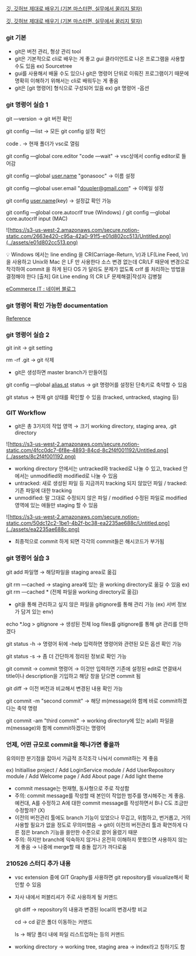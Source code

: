 [깃, 깃허브 제대로 배우기 (기본 마스터편, 실무에서 꿀리지 말자)](https://youtu.be/Z9dvM7qgN9s)

[깃, 깃허브 제대로 배우기 (기본 마스터편, 실무에서 꿀리지 말자)](https://youtu.be/Z9dvM7qgN9s)

### git 기본

- git은 버전 관리, 형상 관리 tool
- git은 기본적으로 cli로 배우는 게 좋고 gui 클라이언트로 나온 프로그램을 사용할 수도 있음 ex) Sourcetree
- gui를 사용해서 배울 수도 있으나 git은 명령어 단위로 이뤄진 프로그램이기 때문에 명확히 이해하기 위해서는 cli로 배워두는 게 좋음
- git은 [git 명령어] 형식으로 구성되어 있음 ex) git 명령어 -옵션

### git 명령어 실습 1

git —version → git 버전 확인

git config —list → 모든 git config 설정 확인

code . → 현재 폴더가 vsc로 열림

git config —global core.editor "code —wait" → vsc상에서 config editor로 들어감

git config —global [user.name](http://user.name) "gonasooc" → 이름 설정

git config —global user.email "doupler@gmail.com" → 이메일 설정

git config [user.name](http://user.name)(key) → 설정값 확인 가능

git config —global core.autocrlf true (Windows) / git config —global core.autocrlf input (MAC)

![https://s3-us-west-2.amazonaws.com/secure.notion-static.com/2663e420-c95a-42a0-91f5-e01d802cc513/Untitled.png](../assets/e01d802cc513.png)

<aside>
💡 Windows 에서는 line ending 을 CR(Carriage-Return, \r)과 LF(Line Feed, \n)을 사용하고 Unix와 Mac 은 LF 만 사용한다 소스 변경 없는데 CR/LF 때문에 변경으로 착각하여 commit 을 하게 된다 OS 가 달라도 문제가 없도록 crlf 를 처리하는 방법을 결정해야 한다 [출처] Git Line ending 의 CR LF 문제해결|작성자 김병철

</aside>

[eCommerce IT : 네이버 블로그](https://blog.naver.com/skykbc/222015824608)

### git 명령어 확인 가능한 documentation

[Reference](https://git-scm.com/docs)

### git 명령어 실습 2

git init → git setting

rm -rf .git → git 삭제

- git은 생성하면 master branch가 만들어짐

git config —global [alias.st](http://alias.st) status → git 명령어를 설정된 단축키로 축약할 수 있음

git status → 현재 git 상태를 확인할 수 있음 (tracked, untracked, staging 등)

### GIT Workflow

- git은 총 3가지의 작업 영역 → 크기 working directory, staging area, .git directory

![https://s3-us-west-2.amazonaws.com/secure.notion-static.com/4fcc0dc7-6f8e-4893-84cd-8c2f4f001192/Untitled.png](../assets/8c2f4f001192.png)

- working directory 안에서는 untracked와 tracked로 나눌 수 있고, tracked 안에서는 unmodified와 modified로 나눌 수 있음
- untracked: 새로 생성된 파일 등 지금까지 tracking 되지 않았던 파일 / tracked: 기존 파일에 대한 tracking
- unmodified: 말 그대로 수정되지 않은 파일 / modified 수정된 파일로 modified 영역에 있는 애들만 staging 할 수 있음

![https://s3-us-west-2.amazonaws.com/secure.notion-static.com/50dc12c2-1be1-4b2f-bc38-ea2235ae688c/Untitled.png](../assets/ea2235ae688c.png)

- 최종적으로 commit 하게 되면 각각의 commit들은 해시코드가 부가됨

### git 명령어 실습 3

git add 파일명 → 해당파일을 staging area로 옮김

git rm —cached <file> → staging area에 있는 <file>을 working directory로 옮길 수 있음 ex) git rm —cached * (전체 파일을 working directory로 옮김)

- git을 통해 관리하고 싶지 않은 파일을 gitignore를 통해 관리 가능 (ex) 서버 정보가 담겨 있는 env)

echo *.log > gitignore → 생성된 전체 log files를 gitignore를 통해 git 관리를 안하겠다

git status -h → 명령어 뒤에 -help 입력하면 명령어와 관련된 모든 옵션 확인 가능

git status -s → 좀 더 간단하게 정리된 정보로 확인 가능

git commit → commit 명령어 → 이것만 입력하면 기존에 설정된 edit로 연결돼서 title이나 description을 기입하고 해당 창을 닫으면 commit 됨

git diff → 이전 버전과 비교해서 변경된 내용 확인 가능

git commit -m "second commit" → 해당 m(message)와 함께 바로 commit하겠다는 축약 명령

git commit -am "third commit" → working directory에 있는 a(all) 파일을 m(message)와 함께 commit하겠다는 명령어

### 언제, 어떤 규모로 commit을 해나가면 좋을까

유의미한 분기점을 잡아서 가급적 조각조각 나눠서 commit하는 게 좋음

ex) lnitiallise project / Add LoginService module / Add UserRepository module / Add Welcome page / Add About page / Add light theme

- commit message는 현재형, 동사형으로 주로 작성함
- 주의: commit message를 작성할 때 본인이 작업한 범주를 명시해주는 게 좋음. 예컨대, A를 수정하고 A에 대한 commit message를 작성하면서 B나 C도 조금만 수정할까? (X)
- 이전의 버전관리 툴에도 branch 기능이 있었으나 무겁고, 위험하고, 번거롭고, 거의 사용할 필요가 없을 정도로 무의미했음 → git이 이전의 버전관리 툴과 확연하게 다른 점은 branch 기능을 쓸만한 수준으로 끌어 올렸기 때문
- 주의: 하지만 branch에 익숙하지 않거나 온전히 이해하지 못했으면 사용하지 않는 게 좋음 → 나중에 merge할 때 충돌 잡기가 까다로움

### 210526 스터디 추가 내용

- vsc extension 중에 GIT Graphy를 사용하면 git repository를 visualize해서 확인할 수 있음
- 자사 내에서 퍼블리셔가 주로 사용하게 될 커맨드
    
    git diff → repository의 내용과 변경된 local의 변경사항 비교
    
    cd → cd 같은 폴더 이동하는 커맨드
    
    ls → 해당 폴더 내에 파일 리스트업하는 등의 커맨드
    
- working directory → working tree, staging area → index라고 칭하기도 함